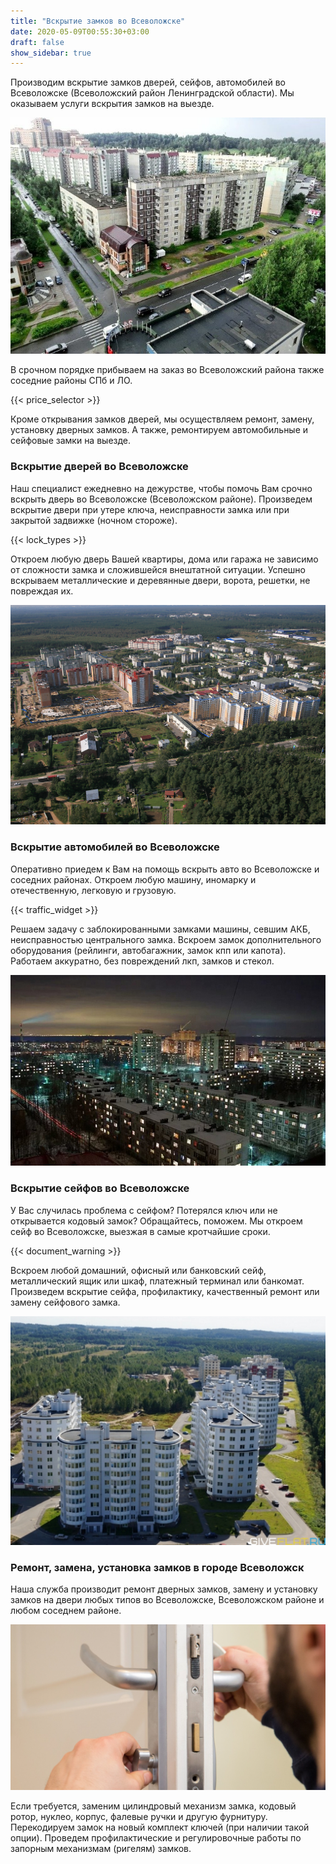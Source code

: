 ```yaml
---
title: "Вскрытие замков во Всеволожске"
date: 2020-05-09T00:55:30+03:00
draft: false
show_sidebar: true
---
```


Производим вскрытие замков дверей, сейфов, автомобилей во Всеволожске (Всеволожский район Ленинградской области). Мы оказываем услуги вскрытия замков на выезде. 

![Вскрытие замков во Всеволожске](Vsevolojsk1.jpg)

В срочном порядке прибываем на заказ во Всеволожский района также соседние районы СПб и ЛО. 

{{< price_selector >}}

Кроме открывания замков дверей, мы осуществляем ремонт, замену, установку дверных замков.  А также, ремонтируем автомобильные и сейфовые замки на выезде.

### Вскрытие дверей во Всеволожске

Наш специалист ежедневно на дежурстве, чтобы помочь Вам срочно вскрыть дверь во Всеволожске (Всеволожском районе). Произведем вскрытие двери при утере ключа, неисправности замка или при закрытой задвижке (ночном стороже). 

{{< lock_types >}}

Откроем любую дверь Вашей квартиры, дома или гаража не зависимо от сложности замка и сложившейся внештатной ситуации. Успешно вскрываем металлические и деревянные двери, ворота, решетки, не повреждая их.

![Вскрытие замков во Всеволожске](Vsevolojsk2.jpg)

### Вскрытие автомобилей во Всеволожске

Оперативно приедем к Вам на помощь вскрыть авто во Всеволожске и соседних районах. Откроем любую машину, иномарку и отечественную, легковую и грузовую. 

{{< traffic_widget >}}

Решаем задачу с заблокированными замками машины, севшим АКБ, неисправностью центрального замка. Вскроем замок дополнительного оборудования (рейлинги, автобагажник, замок кпп или капота). Работаем аккуратно, без повреждений лкп, замков и стекол.

![Вскрытие замков во Всеволожске](Vsevolojsk3.jpg)

### Вскрытие сейфов во Всеволожске

У Вас случилась проблема с сейфом? Потерялся ключ или не открывается кодовый замок? Обращайтесь, поможем. Мы откроем сейф во Всеволожске, выезжая в самые кротчайшие сроки. 

{{< document_warning >}}

Вскроем любой домашний, офисный или банковский сейф, металлический ящик или шкаф, платежный терминал или банкомат. Произведем вскрытие сейфа, профилактику, качественный ремонт или замену сейфового замка.

![Вскрытие замков во Всеволожске](Vsevolojsk4.jpg)

### Ремонт, замена, установка замков в городе Всеволожск

Наша служба производит ремонт дверных замков, замену и установку замков на двери любых типов во Всеволожске, Всеволожском районе и любом соседнем районе. 

![вскртыие дверей](door_mech.jpg)

Если требуется, заменим цилиндровый механизм замка, кодовый ротор, нуклео, корпус, фалевые ручки и другую фурнитуру. Перекодируем замок на новый комплект ключей (при наличии такой опции). Проведем профилактические и регулировочные работы по запорным механизмам (ригелям) замков.